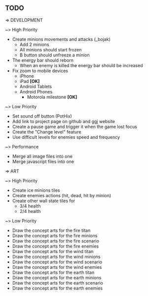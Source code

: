 TODO
--------------------------------------------------------------------

=> DEVELOPMENT

  ~> High Priority
   - Create minions movements and attacks (_bojak)
     - Add 2 minions
     - All minions should start frozen
     - B button should unfreeze a minion
   - The energy bar should reborn
     - When an enemy is killed the energy bar should be increased
   - Fix zoom to mobile devices
     - iPhone
     - iPad **[OK]**
     - Android Tablets
     - Android Phones
       - Motorola milestone **[OK]**

  ~> Low Priority
   - Set sound off button (PotHix)
   - Add link to project page on github and ggj website
   - Create a pause game and trigger it when the game lost focus
   - Create the "Change level" feature
   - Use difficult levels for enemies speed and frequency

  ~> Performance
   - Merge all image files into one
   - Merge javascript files into one


=> ART

 ~> High Priority
   - Create ice minions tiles
   - Create enemies actions (hit, dead, hit by minion)
   - Create other wall state tiles for
     - 3/4 health
     - 2/4 health

 ~> Low Priority
   - Draw the concept arts for the fire titan
   - Draw the concept arts for the fire minions
   - Draw the concept arts for the fire scenario
   - Draw the concept arts for the fire enemies
   - Draw the concept arts for the wind titan
   - Draw the concept arts for the wind minions
   - Draw the concept arts for the wind scenario
   - Draw the concept arts for the wind enemies
   - Draw the concept arts for the earth titan
   - Draw the concept arts for the earth minions
   - Draw the concept arts for the earth scenario
   - Draw the concept arts for the earth enemies

